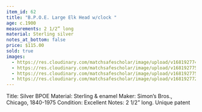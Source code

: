 ```yaml
---
item_id: 62
title: "B.P.O.E. Large Elk Head w/clock "
age: c.1900
measurements: 2 1/2” long
material: Sterling silver
notes_at_bottom: false
price: $115.00
sold: true
images:
  - https://res.cloudinary.com/matchsafescholar/image/upload/v1681927749/bpoe4.jpg
  - https://res.cloudinary.com/matchsafescholar/image/upload/v1681927750/bpoe5.jpg
  - https://res.cloudinary.com/matchsafescholar/image/upload/v1681927750/bpoe6.jpg
  - https://res.cloudinary.com/matchsafescholar/image/upload/v1681927727/bpoe2.jpg
---
```

Title: 		Silver BPOE
Material: 	        Sterling & enamel
Maker: 	        Simon’s Bros., Chicago, 1840-1975
Condition:	 Excellent
Notes: 	         2 1/2” long. Unique patent
